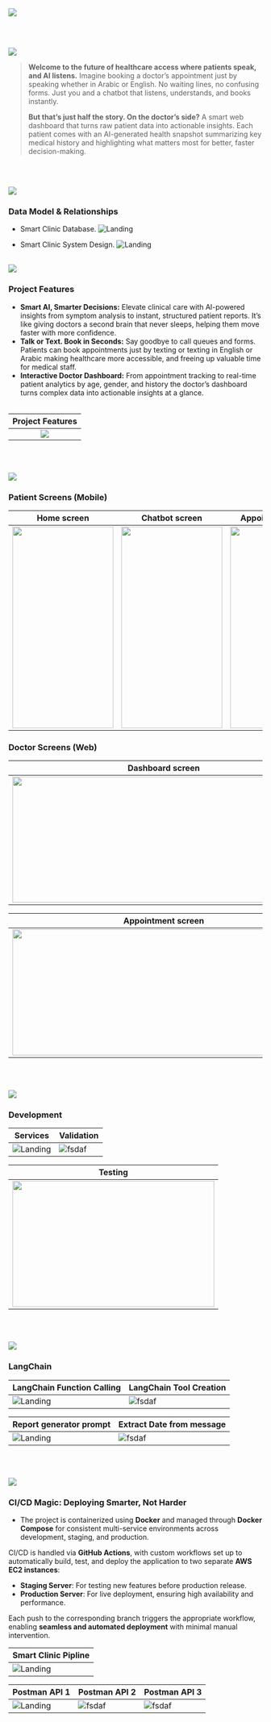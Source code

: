 <img src="./readme/title1.svg"/>

<br><br>

<!-- project overview -->
<img src="./readme/title2.svg"/>

> **Welcome to the future of healthcare access where patients speak, and AI listens.**
> Imagine booking a doctor’s appointment just by speaking whether in Arabic or English. No waiting lines, no confusing forms. Just you and a chatbot that listens, understands, and books instantly.
>
> **But that’s just half the story.
> On the doctor’s side?**
> A smart web dashboard that turns raw patient data into actionable insights.
> Each patient comes with an AI-generated health snapshot summarizing key medical history and highlighting what matters most for better, faster decision-making.

<br><br>

<!-- System Design -->
<img src="./readme/title3.svg"/>

### Data Model & Relationships

- Smart Clinic Database.
  ![Landing](./readme/demo/SmartClinicERD.png)

- Smart Clinic System Design.
  ![Landing](./readme/demo/SmartClinicSystem.png)
  <br><br>

<!-- Project Highlights -->
<img src="./readme/title4.svg"/>

### Project Features

- **Smart AI, Smarter Decisions:** Elevate clinical care with AI-powered insights from symptom analysis to instant, structured patient reports. It’s like giving doctors a second brain that never sleeps, helping them move faster with more confidence.
- **Talk or Text. Book in Seconds:** Say goodbye to call queues and forms. Patients can book appointments just by texting or texting in English or Arabic making healthcare more accessible, and freeing up valuable time for medical staff.
- **Interactive Doctor Dashboard:** From appointment tracking to real-time patient analytics by age, gender, and history the doctor’s dashboard turns complex data into actionable insights at a glance.
  <br><br>

| Project Features                         
| ----------------------------------------- |
|  <div align="center"><img src="./readme/demo/SmartClinic-highlights1.png"/></div> |
<br><br>
<!-- Demo -->
<img src="./readme/title5.svg"/>

### Patient Screens (Mobile)

| Home screen                                                       | Chatbot screen                                                        | Appointment screen                                                   |
| ----------------------------------------------------------------- | --------------------------------------------------------------------- | -------------------------------------------------------------------- |
| <img src="./readme/demo/homeSceen.jpg" width="200" height="400"/> | <img src="./readme/demo/chatbotScreen.jpg" width="200" height="400"/> | <img src="./readme/demo/voiceChatbot.gif" width="200" height="400"/> |

### Doctor Screens (Web)

| Dashboard screen                                                       | Patient screen                                                       |
| ---------------------------------------------------------------------- | -------------------------------------------------------------------- |
| <img src="./readme/demo/dashboardPage.png" width="600" height="250" /> | <img src="./readme/demo/patientpage.png" width="600" height="250" /> |


| Appointment screen                                                          | Patient  screen  GIF                                                  |
| ------------------------------------------------------------------------ | ---------------------------------------------------------------------- |
| <img src="./readme/demo/appointmentPage.png" width="600" height="250" /> | <img src="./readme/demo/doctorWebsite.gif" width="500" height="250" /> |


<br><br>

<!-- Development & Testing -->
<img src="./readme/title6.svg"/>

### Development

| Services                                  | Validation                             |
| ----------------------------------------- | -------------------------------------- |
| ![Landing](./readme/demo/controllers.png) | ![fsdaf](./readme/demo/validation.png) |

| Testing                                                            |
| ------------------------------------------------------------------ |
| <img src="./readme/demo/1440x1024.png" width="400" height="250" /> |

<br><br>
<!-- Ai Powerd App -->
<img src="./readme/title8.svg"/>

### LangChain

| LangChain Function Calling                                  | LangChain Tool  Creation                   |
| ----------------------------------------- | -------------------------------------- |
| ![Landing](./readme/demo/handleChatFunc.png) | ![fsdaf](./readme/demo/tool.png) |

| Report generator prompt                                  | Extract Date from message                  |
| ----------------------------------------- | -------------------------------------- |
| ![Landing](./readme/demo/reportPrompt.png) | ![fsdaf](./readme/demo/getDate.png) |

<br><br>
<!-- Deployment -->
<img src="./readme/title7.svg"/>

### CI/CD Magic: Deploying Smarter, Not Harder

- The project is containerized using **Docker** and managed through **Docker Compose** for consistent multi-service environments across development, staging, and production.

CI/CD is handled via **GitHub Actions**, with custom workflows set up to automatically build, test, and deploy the application to two separate **AWS EC2 instances**:

- **Staging Server**: For testing new features before production release.
- **Production Server**: For live deployment, ensuring high availability and performance.

Each push to the corresponding branch triggers the appropriate workflow, enabling **seamless and automated deployment** with minimal manual intervention.


| Smart Clinic Pipline                          |
| --------------------------------------- |
| ![Landing](./readme/demo/CICD-pipeline.png) |


| Postman API 1                           | Postman API 2                         | Postman API 3                         |
| --------------------------------------- | ------------------------------------- | ------------------------------------- |
| ![Landing](./readme/demo/1440x1024.png) | ![fsdaf](./readme/demo/1440x1024.png) | ![fsdaf](./readme/demo/1440x1024.png) |

<br><br>
